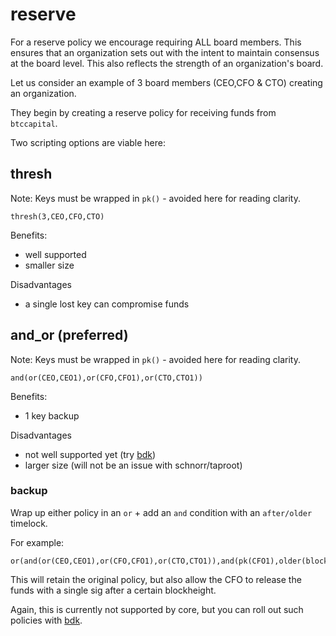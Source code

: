 # reserve

For a reserve policy we encourage requiring ALL board members. This ensures that an organization sets out with the intent to maintain consensus at the board level. This also reflects the strength of an organization's board.

Let us consider an example of 3 board members (CEO,CFO & CTO) creating an organization. 

They begin by creating a reserve policy for receiving funds from `btccapital`.

Two scripting options are viable here:

## thresh
Note: Keys must be wrapped in `pk()` - avoided here for reading clarity.

```
thresh(3,CEO,CFO,CTO)
```

Benefits:
- well supported 
- smaller size

Disadvantages
- a single lost key can compromise funds

## and_or (preferred)
Note: Keys must be wrapped in `pk()` - avoided here for reading clarity.

```
and(or(CEO,CEO1),or(CFO,CFO1),or(CTO,CTO1))
```

Benefits:
- 1 key backup

Disadvantages
- not well supported yet (try [bdk](https://bitcoindevkit.org))
- larger size (will not be an issue with schnorr/taproot)



### backup

Wrap up either policy in an `or` + add an `and` condition with an `after/older` timelock.

For example:

```
or(and(or(CEO,CEO1),or(CFO,CFO1),or(CTO,CTO1)),and(pk(CFO1),older(blockheight)))
```

This will retain the original policy, but also allow the CFO to release the funds with a single sig after a certain blockheight.

Again, this is currently not supported by core, but you can roll out such policies with [bdk](https://bitcoindevkit.org).
